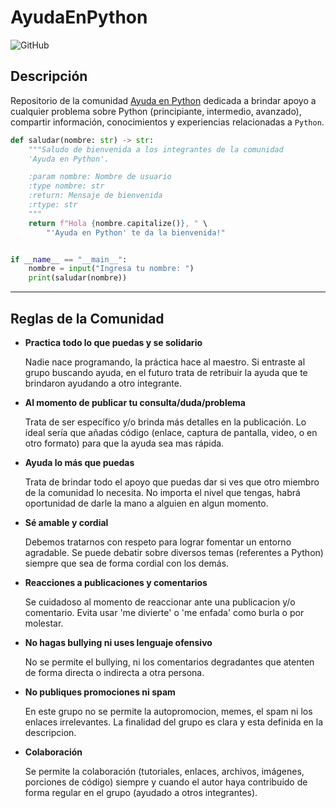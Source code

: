 # AyudaEnPython

![GitHub](https://img.shields.io/github/license/leugimkm/AyudaEnPython)

## Descripción

Repositorio de la comunidad [Ayuda en Python](https://www.facebook.com/groups/ayudaenpython/) dedicada a brindar apoyo a
cualquier problema sobre Python (principiante, intermedio, avanzado),
compartir información, conocimientos y experiencias relacionadas a `Python`.

```python
def saludar(nombre: str) -> str:
    """Saludo de bienvenida a los integrantes de la comunidad
    'Ayuda en Python'.

    :param nombre: Nombre de usuario
    :type nombre: str
    :return: Mensaje de bienvenida
    :rtype: str
    """
    return f"Hola {nombre.capitalize()}, " \
        "'Ayuda en Python' te da la bienvenida!"


if __name__ == "__main__":
    nombre = input("Ingresa tu nombre: ")
    print(saludar(nombre))
```

---

## Reglas de la Comunidad

* __Practica todo lo que puedas y se solidario__

    Nadie nace programando, la práctica hace al maestro. Si entraste al grupo buscando ayuda, en el futuro trata de retribuir la ayuda que te brindaron ayudando a otro integrante.

* __Al momento de publicar tu consulta/duda/problema__

    Trata de ser específico y/o brinda más detalles en la publicación. Lo ideal sería que añadas código (enlace, captura de pantalla, video, o en otro formato) para que la ayuda sea mas rápida.

* __Ayuda lo más que puedas__

    Trata de brindar todo el apoyo que puedas dar si ves que otro miembro de la comunidad lo necesita. No importa el nivel que tengas, habrá oportunidad de darle la mano a alguien en algun momento.

* __Sé amable y cordial__

    Debemos tratarnos con respeto para lograr fomentar un entorno agradable. Se puede debatir sobre diversos temas (referentes a Python) siempre que sea de forma cordial con los demás.

* __Reacciones a publicaciones y comentarios__

    Se cuidadoso al momento de reaccionar ante una publicacion y/o comentario. Evita usar 'me divierte' o 'me enfada' como burla o por molestar.

* __No hagas bullying ni uses lenguaje ofensivo__

    No se permite el bullying, ni los comentarios degradantes que atenten de forma directa o indirecta a otra persona.

* __No publiques promociones ni spam__

    En este grupo no se permite la autopromocion, memes, el spam ni los enlaces irrelevantes. La finalidad del grupo es clara y esta definida en la descripcion.

* __Colaboración__

    Se permite la colaboración (tutoriales, enlaces, archivos, imágenes, porciones de código) siempre y cuando el autor haya contribuido de forma regular en el grupo (ayudado a otros integrantes).
